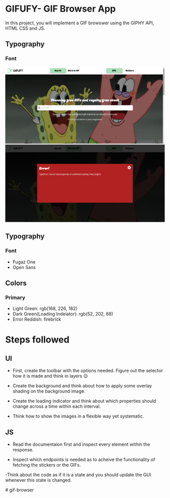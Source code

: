 # GIFUFY- GIF Browser App
In this project, you will implement a GIF browswer using the GIPHY API, HTML CSS and JS.

## Typography

### Font

![](./designs/desktop-screenshot-normal.png)
![](./designs/desktop-screenshot-error.png)

## Typography

### Font
- Fugaz One
- Open Sans

## Colors

### Primary
- Light Green: rgb(168, 226, 182)
- Dark Green(Loading Indeiator): rgb(52, 202, 88)
- Error Reddish: firebrick


# Steps followed

## UI
- First, create the toolbar with the options needed. Figure out the selector how it is made and think in layers 😉

- Create the background and think about how to apply some overlay shading on the background image. 

- Create the loading indicator and think about which properties should change across a time within each interval.

- Think how to show the images in a flexible way yet systematic.

## JS
- Read the documentaion first and inspect every element within the response.

- Inspect which endpoints is needed as to acheive the functionality of fetching the stickers or the GIFs.

-Think about the code as if it is a state and you should update the GUI whenever this state is changed.

#   g i f - b r o w s e r 
 
 